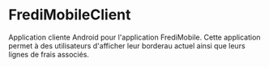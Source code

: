 # FrediMobileClient
Application cliente Android pour l'application FrediMobile. Cette application permet à des utilisateurs d'afficher leur borderau actuel ainsi que leurs lignes de frais associés.

